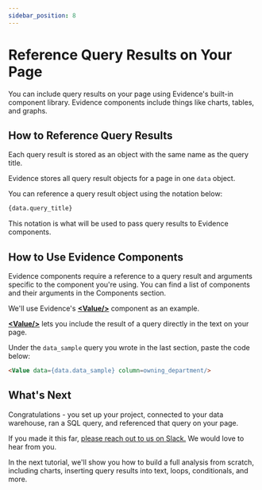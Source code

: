 ```yaml
---
sidebar_position: 8
---
```


# Reference Query Results on Your Page
You can include query results on your page using Evidence's built-in component library. Evidence components include things like charts, tables, and graphs. 

## How to Reference Query Results
Each query result is stored as an object with the same name as the query title. 

Evidence stores all query result objects for a page in one `data` object.

You can reference a query result object using the notation below:

```markdown
{data.query_title}
```

This notation is what will be used to pass query results to Evidence components.

## How to Use Evidence Components
Evidence components require a reference to a query result and arguments specific to the component you're using. You can find a list of components and their arguments in the Components section.

We'll use Evidence's [<span class="gradient">**&lt;Value/>**</span>](/components/value) component as an example. 

[<span class="gradient">**&lt;Value/>**</span>](/components/value) lets you include the result of a query directly in the text on your page.

Under the `data_sample` query you wrote in the last section, paste the code below:

```markdown
<Value data={data.data_sample} column=owning_department/>
```

## What's Next
Congratulations - you set up your project, connected to your data warehouse, ran a SQL query, and referenced that query on your page.

If you made it this far, [please reach out to us on Slack.](/community) We would love to hear from you.

In the next tutorial, we'll show you how to build a full analysis from scratch, including charts, inserting query results into text, loops, conditionals, and more.




